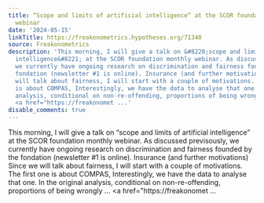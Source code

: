 ```yaml
---
title: “Scope and limits of artificial intelligence” at the SCOR foundation monthly
  webinar
date: '2024-05-15'
linkTitle: https://freakonometrics.hypotheses.org/71340
source: Freakonometrics
description: 'This morning, I will give a talk on &#8220;scope and limits of artificial
  intelligence&#8221; at the SCOR foundation monthly webinar. As discussed previsously,
  we currently have ongoing research on discrimination and fairness founded by the
  fondation (newsletter #1 is online). Insurance (and further motivations) Since we
  will talk about fairness, I will start with a couple of motivations. The first one
  is about COMPAS, Interestingly, we have the data to analyse that one. In the original
  analysis, conditional on non-re-offending, proportions of being wrongly &#8230;
  <a href="https://freakonomet ...'
disable_comments: true
---
```

This morning, I will give a talk on &#8220;scope and limits of artificial intelligence&#8221; at the SCOR foundation monthly webinar. As discussed previsously, we currently have ongoing research on discrimination and fairness founded by the fondation (newsletter #1 is online). Insurance (and further motivations) Since we will talk about fairness, I will start with a couple of motivations. The first one is about COMPAS, Interestingly, we have the data to analyse that one. In the original analysis, conditional on non-re-offending, proportions of being wrongly &#8230; <a href="https://freakonomet ...